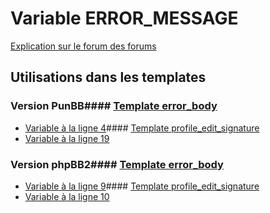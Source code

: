 # Variable ERROR_MESSAGE
[Explication sur le forum des forums](http://forum.forumactif.com/t294113-listing-des-variables#ERROR_MESSAGE)
## Utilisations dans les templates
### Version PunBB#### [Template error_body](punbb/error_body.md)
* [Variable à la ligne 4](../punbb/error_body.tpl#L4)#### [Template profile_edit_signature](punbb/profile_edit_signature.md)
* [Variable à la ligne 19](../punbb/profile_edit_signature.tpl#L19)
### Version phpBB2#### [Template error_body](subsilver/error_body.md)
* [Variable à la ligne 9](../subsilver/error_body.tpl#L9)#### [Template profile_edit_signature](subsilver/profile_edit_signature.md)
* [Variable à la ligne 10](../subsilver/profile_edit_signature.tpl#L10)
